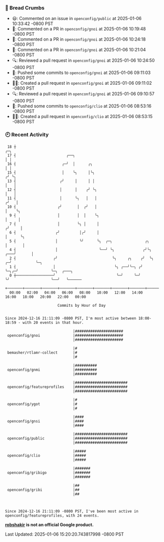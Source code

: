 ### 🍞 Bread Crumbs

 * 😃: Commented on an issue in `openconfig/public` at 2025-01-06 10:33:42 -0800 PST
 * 💬: Commented on a PR in  `openconfig/gnoi` at 2025-01-06 10:19:48 -0800 PST
 * 💬: Commented on a PR in  `openconfig/gnoi` at 2025-01-06 10:24:18 -0800 PST
 * 💬: Commented on a PR in  `openconfig/gnoi` at 2025-01-06 10:21:04 -0800 PST
 * 🔍: Reviewed a pull request in  `openconfig/gnoi` at 2025-01-06 10:24:50 -0800 PST
 * 🚢: Pushed some commits to `openconfig/gnoi` at 2025-01-06 09:11:03 -0800 PST
 * ✍🏼: Created a pull request in `openconfig/gnoi` at 2025-01-06 09:11:02 -0800 PST
 * 🔍: Reviewed a pull request in  `openconfig/gnoi` at 2025-01-06 09:10:57 -0800 PST
 * 🚢: Pushed some commits to `openconfig/clio` at 2025-01-06 08:53:16 -0800 PST
 * ✍🏼: Created a pull request in `openconfig/clio` at 2025-01-06 08:53:15 -0800 PST

### 🕘 Recent Activity
```
 18 ┼                                                                            ╭─╮
 17 ┤                       ╭──╮                                                 │ │
 16 ┤                     ╭─╯  │      ╭╮                                         │ │
 15 ┤                     │    ╰╮     │╰╮                                       ╭╯ ╰╮
 13 ┤                    ╭╯     │     │ │                                       │   │
 12 ┤                    │      │    ╭╯ ╰╮                                      │   │
 11 ┤                    │      ╰╮   │   │                                     ╭╯   │
 10 ┤                   ╭╯       │  ╭╯   │                                     │    ╰╮
  9 ┤                   │        │  │    ╰╮                                    │     │
  7 ┤                   │        ╰╮ │     │                                   ╭╯     │
  6 ┤                  ╭╯         │╭╯     │                                   │      ╰╮
  5 ┤                  │          ╰╯      ╰╮  ╭─╮               ╭╮            │       │
  4 ┤                  │                   ╰──╯ ╰╮             ╭╯╰╮       ╭───╯       │
  2 ┤                 ╭╯                         ╰╮     ╭╮    ╭╯  ╰╮    ╭─╯           ╰─╮
  1 ┤                 │                           ╰╮ ╭──╯╰─╮ ╭╯    ╰─╮╭─╯               ╰─╮  ╭───╮
  0 ┼─────────────────╯                            ╰─╯     ╰─╯       ╰╯                   ╰──╯   ╰──────
    +───────+───────+───────+───────+───────+───────+───────+───────+───────+───────+───────+───────+────
  00:00   02:00   04:00   06:00   08:00   10:00   12:00   14:00   16:00   18:00   20:00   22:00   00:00   

						Commits by Hour of Day


Since 2024-12-16 21:11:09 -0800 PST, I'm most active between 18:00-18:59 - with 20 events in that hour.

```



```
                               |######################
 openconfig/gnoi               |######################
                               |######################

                               |#
 bemasher/rtlamr-collect       |#
                               |#

                               |##########
 openconfig/gnmi               |##########
                               |##########

                               |########################
 openconfig/featureprofiles    |########################
                               |########################

                               |#
 openconfig/ygot               |#
                               |#

                               |####
 openconfig/gnsi               |####
                               |####

                               |########################
 openconfig/public             |########################
                               |########################

                               |#####
 openconfig/clio               |#####
                               |#####

                               |#######
 openconfig/gribigo            |#######
                               |#######

                               |##
 openconfig/gribi              |##
                               |##



Since 2024-12-16 21:11:09 -0800 PST, I've been most active in openconfig/featureprofiles, with 24 events.

```
**[robshakir](mailto:robjs@google.com) is not an official Google product.**  


Last Updated: 2025-01-06 15:20:20.743817998 -0800 PST
